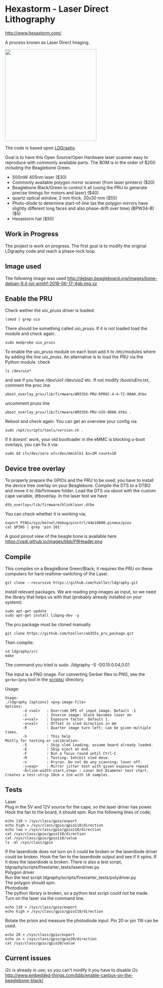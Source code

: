 Hexastorm - Laser Direct Lithography
===================================

http://www.hexastorm.com/

A process known as Laser Direct Imaging.

<img src="https://www.hexastorm.com/static/laserscanner.jpg" align="center" height="300"/>

The code is based upon [LDGraphy](http://ldgraphy.org/).

Goal is to have this Open Source/Open Hardware laser scanner easy to reproduce with
commonly available parts. The BOM is in the order of $200 including the
Beaglebone Green.

  * 500mW 405nm laser ($30)
  * Commonly available polygon mirror scanner (from laser printers) ($20)
  * Beaglebone Black/Green to control it all (using the PRU to generate precise
    timings for motors and laser) ($40)
  * quartz optical window, 2 mm thick, 30x30 mm ($55)
  * Photo-diode to determine start-of-line (as the polygon mirrors have
    slightly different long faces and also phase-drift over time) (BPW34-B) ($5)
  * Hexastorm hat ($50)


Work in Progress
----------------
The project is work on progress. The first goal is to modify the original LDgraphy code and reach a phase-lock loop.

Image used
--------------
The following image was used http://debian.beagleboard.org/images/bone-debian-9.4-iot-armhf-2018-06-17-4gb.img.xz

Enable the PRU
--------------
Check wether the uio_pruss driver is loaded.
```
lsmod | grep uio
```
There should be something called uio_pruss. If it is not loaded load the module and check again.
```
sudo modprobe uio_pruss 
```
To enable the uio_pruss module on each boot add it to /etc/modules where by adding the line uio_pruss.
An alternative is to load the PRU via the Python module.
check 
```
ls /dev/uio*
```
and see if you have /dev/uio1 /dev/uio2 etc.
If not modify /boot/uEnv.txt, comment the proc line
```
uboot_overlay_pru=/lib/firmware/AM335X-PRU-RPROC-4-4-TI-00A0.dtbo 
```
uncomment pruss line
```
uboot_overlay_pru=/lib/firmware/AM335X-PRU-UIO-00A0.dtbo .
```
Reboot and check again.
You can get an overview your config via
```
sudo /opt/scripts/tools/version.sh .
```
If it doesnt' work, your old bootloader in the eMMC is blocking u-boot overlays, you can fix it via:
```
sudo dd if=/dev/zero of=/dev/mmcblk1 bs=1M count=10
```

Device tree overlay
--------------------

To properly prepare the GPIOs and the PRU to be used, you have to install
the device tree overlay on your Beaglebone.
Compile the DTS to a DTBO and move it to /lib/firmware folder.
Load the DTS via uboot with the custom cape variable, dtboverlay.
In the laser test we have
```
dtb_overlay=/lib/firmware/blinklaser.dtbo
```
You can check whether it is working via;
```
export PINS=/sys/kernel/debug/pinctrl/44e10800.pinmux/pins
cat $PINS | grep 'pin 101'
```
A good pinout view of the beagle bone is available here https://vadl.github.io/images/bbb/P9Header.png



Compile
-------
This compiles on a BeagleBone Green/Black; it requires the PRU on these
computers for hard realtime-switching of the Laser.

```
git clone --recursive https://github.com/hzeller/ldgraphy.git
```

Install relevant packages. We are reading png-images as input, so we need the
library that helps us with that (probably already installed on your system):
```
sudo apt-get update
sudo apt-get install libpng-dev -y
```
The pru package must be cloned manually
```
git clone https://github.com/hzeller/am355x_pru_package.git
```
Then compile:
```
cd ldgraphy/src
make
```


The command you tried is sudo ./ldgraphy -S -D0.15:0.04,0.01

The input is a PNG image. For converting Gerber files to PNG, see the
`gerber2png` tool in the [scripts/](./scripts) directory.

Usage:
```
Usage:
./ldgraphy [options] <png-image-file>
Options:
        -d <val>   : Override DPI of input image. Default -1
        -i         : Inverse image: black becomes laser on
        -x<val>    : Exposure factor. Default 1.
        -o<val>    : Offset in sled direction in mm
        -R         : Quarter image turn left; can be given multiple times.
        -h         : This help
Mostly for testing or calibration:
        -S         : Skip sled loading; assume board already loaded.
        -E         : Skip eject at end.
        -F         : Run a focus round until Ctrl-C
        -M         : Testing: Inhibit sled move.
        -n         : Dryrun. Do not do any scanning; laser off.
        -j<exp>    : Mirror jitter test with given exposure repeat
        -D<line-width:start,step> : Laser Dot Diameter test chart. Creates a test-strip 10cm x 2cm with 10 samples.
```


Tests
--------------
Laser <br />
Plug in the 5V and 12V source for the cape, so the laser driver has power.
Hook the fan to the board, it should spin. Run the following lines of code;
```
echo 110 > /sys/class/gpio/export
echo high > /sys/class/gpio/gpio110/direction
echo low > /sys/class/gpio/gpio110/direction
cat /sys/class/gpio/gpio110/direction
cat /sys/class/gpio/gpio110/value
ls -al /sys/class/gpio
```
If the laserdiode does not turn on it could be broken or the laserdiode driver could be broken.
Hook the fan to the laserdiode output and see if it spins. If it does the laserdiode is broken.
There is also a test script, 
ldgraphy/scripts/firestarter_tests/laserdriver.py <br/>
Polygon driver <br/>
Run the test script ldgraphy/scripts/firestarter_tests/polydriver.py <br/>
The polygon should spin. <br/>
Photodiode <br/>
The python library is broken, so a python test script could not be made.
Turn on the laser via the command line. 
```
echo 110 > /sys/class/gpio/export
echo high > /sys/class/gpio/gpio110/direction
```
Rotate the prism and measure the photodiode input. Pin 20 or pin 116 can be used.
```
echo 20 > /sys/class/gpio/export
echo in > /sys/class/gpio/gpio20/direction
cat /sys/class/gpio/gpio20/value
```


Current issues
--------------
i2c is already in use; so you can't modify it you have to disable i2c
http://www.embedded-things.com/bbb/enable-canbus-on-the-beaglebone-black/


[case-pic]: https://www.hexastorm.com/static/laserscanner.jpg

